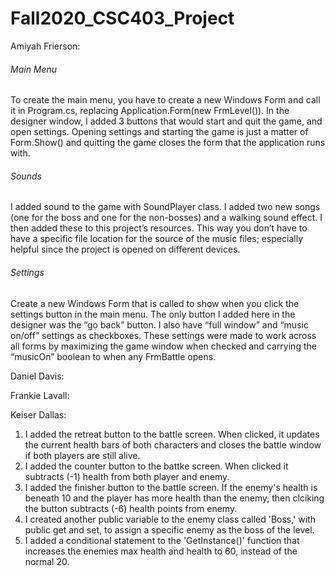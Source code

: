 # Fall2020_CSC403_Project




Amiyah Frierson:

###### Main Menu
To create the main menu, you have to create a new Windows Form and call it in Program.cs, replacing Application.Form(new FrmLevel()). In the designer window, I added 3 buttons that would start and quit the game, and open settings. Opening settings and starting the game is just a matter of Form.Show() and quitting the game closes the form that the application runs with.   

###### Sounds 
I added sound to the game with SoundPlayer class. I added two new songs (one for the boss and one for the non-bosses) and a walking sound effect. I then added these to this project’s resources. This way you don’t have to have a specific file location for the source of the music files; especially helpful since the project is opened on different devices. 

###### Settings
Create a new Windows Form that is called to show when you click the settings button in the main menu. The only button I added here in the designer was the “go back” button. I also have “full window” and “music on/off” settings as checkboxes. These settings were made to work across all forms by maximizing the game window when checked and carrying the “musicOn” boolean to when any FrmBattle opens.  






Daniel Davis:







Frankie Lavall: 







Keiser Dallas: 
1. I added the retreat button to the battle screen. When clicked, it updates the current health bars of both characters and closes the battle window if both players are still alive.
2. I added the counter button to the battke screen. When clicked it subtracts (-1) health from both player and enemy.
3. I added the finisher button to the battle screen. If the enemy's health is beneath 10 and the player has more health than the enemy, then clciking the button subtracts (-6) health points from enemy. 
4. I created another public variable to the enemy class called 'Boss,' with public get and set, to assign a specific enemy as the boss of the level.
5. I added a conditional statement to the 'GetInstance()' function that increases the enemies max health and health to 60, instead of the normal 20. 
